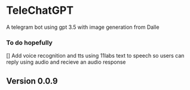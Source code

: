 # TeleChatGPT

A telegram bot using gpt 3.5 with image generation from Dalle

### To do hopefully

[] Add voice recognition and tts using 11labs text to speech so users can reply using audio and recieve an audio response


## Version 0.0.9

